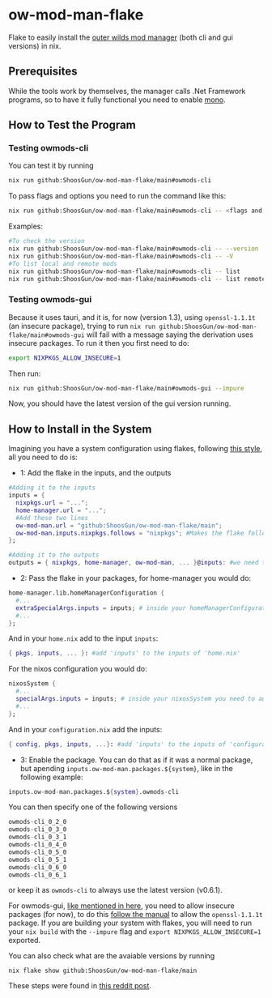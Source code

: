 # ow-mod-man-flake

Flake to easily install the [outer wilds mod manager](https://github.com/Bwc9876/ow-mod-man) (both cli and gui versions) in nix.

## Prerequisites
While the tools work by themselves, the manager calls .Net Framework programs, so to have it fully functional you need to enable [mono](https://search.nixos.org/packages?show=mono).

## How to Test the Program

### Testing owmods-cli
You can test it by running
```sh
nix run github:ShoosGun/ow-mod-man-flake/main#owmods-cli
```
To pass flags and options you need to run the command like this:
```sh
nix run github:ShoosGun/ow-mod-man-flake/main#owmods-cli -- <flags and options>
```
Examples:
```sh
#To check the version
nix run github:ShoosGun/ow-mod-man-flake/main#owmods-cli -- --version
nix run github:ShoosGun/ow-mod-man-flake/main#owmods-cli -- -V
#To list local and remote mods
nix run github:ShoosGun/ow-mod-man-flake/main#owmods-cli -- list
nix run github:ShoosGun/ow-mod-man-flake/main#owmods-cli -- list remote
```

### Testing owmods-gui
Because it uses tauri, and it is, for now (version 1.3), using `openssl-1.1.1t` (an insecure package), trying to run `nix run github:ShoosGun/ow-mod-man-flake/main#owmods-gui` will fail with a message saying the derivation uses insecure packages. To run it then you first need to do:

```sh
export NIXPKGS_ALLOW_INSECURE=1
```

Then run:
```sh
nix run github:ShoosGun/ow-mod-man-flake/main#owmods-gui --impure
```

Now, you should have the latest version of the gui version running.

## How to Install in the System
Imagining you have a system configuration using flakes, following [this style](https://github.com/ShoosGun/dotfiles), all you need to do is:

- 1: Add the flake in the inputs, and the outputs
```nix
#Adding it to the inputs
inputs = {
  nixpkgs.url = "...";
  home-manager.url = "...";
  #Add these two lines
  ow-mod-man.url = "github:ShoosGun/ow-mod-man-flake/main";
  ow-mod-man.inputs.nixpkgs.follows = "nixpkgs"; #Makes the flake follow the package versions in your nixpkgs versions
};

#Adding it to the outputs
outputs = { nixpkgs, home-manager, ow-mod-man, ... }@inputs: #we need the '@inputs' part to allow us to use the flake more easily
```
- 2: Pass the flake in your packages, for home-manager you would do:
```nix
home-manager.lib.homeManagerConfiguration {
  #...
  extraSpecialArgs.inputs = inputs; # inside your homeManagerConfiguration you need to add this line
  #...
};
```
And in your `home.nix` add to the input `inputs`:
```nix
{ pkgs, inputs, ... }: #add 'inputs' to the inputs of 'home.nix'
```

For the nixos configuration you would do:
```nix
nixosSystem {
  #...
  specialArgs.inputs = inputs; # inside your nixosSystem you need to add this line
  #...
};
```

And in your `configuration.nix` add the inputs:
```nix
{ config, pkgs, inputs, ...}: #add 'inputs' to the inputs of 'configuration.nix'
```

- 3: Enable the package. You can do that as if it was a normal package, but apending `inputs.ow-mod-man.packages.${system}`, like in the following example:
```nix
inputs.ow-mod-man.packages.${system}.owmods-cli
```
You can then specify one of the following versions
```nix
owmods-cli_0_2_0
owmods-cli_0_3_0
owmods-cli_0_3_1
owmods-cli_0_4_0
owmods-cli_0_5_0
owmods-cli_0_5_1
owmods-cli_0_6_0
owmods-cli_0_6_1
```
or keep it as `owmods-cli` to always use the latest version (v0.6.1).

For owmods-gui, [like mentioned in here](#testing-owmods-gui), you need to allow insecure packages (for now), to do this [follow the manual](https://nixos.org/manual/nixpkgs/stable/#sec-allow-insecure) to allow the `openssl-1.1.1t` package. 
If you are building your system with flakes, you will need to run your `nix build` with the `--impure` flag and `export NIXPKGS_ALLOW_INSECURE=1` exported.

You can also check what are the avaiable versions by running
```shell
nix flake show github:ShoosGun/ow-mod-man-flake/main
```

These steps were found in [this reddit post](https://www.reddit.com/r/NixOS/comments/omti3t/how_to_install_a_flake_package/).
